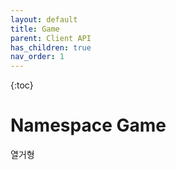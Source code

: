 ```yaml
---
layout: default
title: Game
parent: Client API
has_children: true
nav_order: 1
---
```


{:toc}

# Namespace Game

열거형
 
